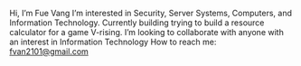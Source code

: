 Hi, I’m Fue Vang
I’m interested in Security, Server Systems, Computers, and Information Technology. 
Currently building trying to build a resource calculator for a game V-rising.
I’m looking to collaborate with anyone with an interest in Information Technology
How to reach me: fvan2101@gmail.com
